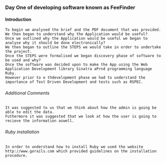 ### Day One of developing software known as FeeFinder

#### Introduction 

	To begin we analysed the brief and the PDF document that was provided. 
	We then began to understand why the Application would be useful?
	Once we outlined why the Application would be useful we began to analyse why it should be done electronically?
	We then began to outline the STEPS we would take in order to undertake the project.
	Once the STEPS were formalised we began discovery phase of software to be used and why?
	Once the software was decided upon to make the App using the Web Application Development library Sinatra aPrnd programming language Ruby. 
	However prior to e thdevelopment phase we had to understand the importance of Test Driven Development and tests such as RSPEC. 

###### Additional Comments
	It was suggested to us that we think about how the admin is going be able to edit the data.
	Futhermore it was suggested that we look at how the user is going to recieve the information aswell. 

###### Ruby installation
	In order to understand how to install Ruby we used the website http://www.gorails.com which provided guidelines on the installation procedure. 
